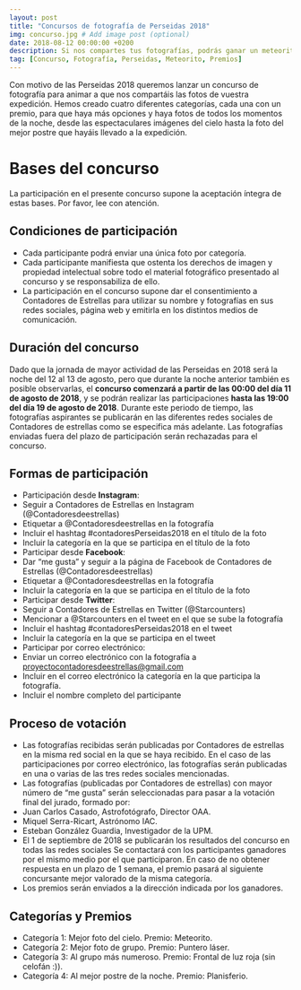 ```yaml
---
layout: post
title: "Concursos de fotografía de Perseidas 2018"
img: concurso.jpg # Add image post (optional)
date: 2018-08-12 00:00:00 +0200
description: Si nos compartes tus fotografías, podrás ganar un meteorito, un puntero láser y algunas cosas más. Sigue leyendo... # Add post description (optional)
tag: [Concurso, Fotografía, Perseidas, Meteorito, Premios]
---
```

Con motivo de las Perseidas 2018 queremos lanzar un concurso de fotografía para animar a que nos compartáis las fotos de vuestra expedición. Hemos creado cuatro diferentes categorías, cada una con un premio, para que haya más opciones y haya fotos de todos los momentos de la noche, desde las espectaculares imágenes del cielo hasta la foto del mejor postre que hayáis llevado a la expedición.

# Bases del concurso

La participación en el presente concurso supone la aceptación íntegra de estas bases. Por favor, lee con atención.

## Condiciones de participación

* Cada participante podrá enviar una única foto por categoría.
* Cada participante manifiesta que ostenta los derechos de imagen y propiedad intelectual sobre todo el material fotográfico presentado al concurso y se responsabiliza de ello.
* La participación en el concurso supone dar el consentimiento a Contadores de Estrellas para utilizar su nombre y fotografías en sus redes sociales, página web y emitirla en los distintos medios de comunicación.

## Duración del concurso

Dado que la jornada de mayor actividad de las Perseidas en 2018 será la noche del 12 al 13 de agosto, pero que durante la noche anterior también es posible observarlas, el **concurso comenzará a partir de las 00:00 del día 11 de agosto de 2018**, y se podrán realizar las participaciones **hasta las 19:00 del día 19 de agosto de 2018**. Durante este periodo de tiempo, las fotografías aspirantes se publicarán en las diferentes redes sociales de Contadores de estrellas como se especifica más adelante. Las fotografías enviadas fuera del plazo de participación serán rechazadas para el concurso.

## Formas de participación

* Participación desde **Instagram**:
 * Seguir a Contadores de Estrellas en Instagram (@Contadoresdeestrellas)
 * Etiquetar a @Contadoresdeestrellas en la fotografía
 * Incluir el hashtag #contadoresPerseidas2018 en el título de la foto
 * Incluir la categoría en la que se participa en el título de la foto
* Participar desde **Facebook**:
 * Dar “me gusta” y seguir a la página de Facebook de Contadores de Estrellas (@Contadoresdeestrellas)
 * Etiquetar a @Contadoresdeestrellas en la fotografía
 * Incluir la categoría en la que se participa en el título de la foto
* Participar desde **Twitter**:
 * Seguir a Contadores de Estrellas en Twitter (@Starcounters)
 * Mencionar a @Starcounters en el tweet en el que se sube la fotografía
 * Incluir el hashtag #contadoresPerseidas2018 en el tweet
 * Incluir la categoría en la que se participa en el tweet
* Participar por correo electrónico:
 * Enviar un correo electrónico con  la fotografía a proyectocontadoresdeestrellas@gmail.com
 * Incluir en el correo electrónico la categoría en la que participa la fotografía.
 * Incluir el nombre completo del participante

## Proceso de votación

* Las fotografías recibidas serán publicadas por Contadores de estrellas en la misma red social en la que se haya recibido. En el caso de las participaciones por correo electrónico, las fotografías serán publicadas en una o varias de las tres redes sociales mencionadas.
* Las fotografías (publicadas por Contadores de estrellas) con mayor número de “me gusta” serán seleccionadas para pasar a la votación final del jurado, formado por:
 * Juan Carlos Casado, Astrofotógrafo, Director OAA.
 * Miquel Serra-Ricart, Astrónomo IAC.
 * Esteban González Guardia, Investigador de la UPM.
* El 1 de septiembre de 2018 se publicarán los resultados del concurso en todas las redes sociales
Se contactará con los participantes ganadores por el mismo medio por el que participaron. En caso de no obtener respuesta en un plazo de 1 semana, el premio pasará al siguiente concursante mejor valorado de la misma categoría.
* Los premios serán enviados a la dirección indicada por los ganadores.

## Categorías y Premios

* Categoría 1: Mejor foto del cielo. Premio: Meteorito.
* Categoría 2: Mejor foto de grupo. Premio: Puntero láser.
* Categoría 3: Al grupo más numeroso. Premio: Frontal de luz roja (sin celofán :)).
* Categoría 4: Al mejor postre de la noche. Premio: Planisferio.
